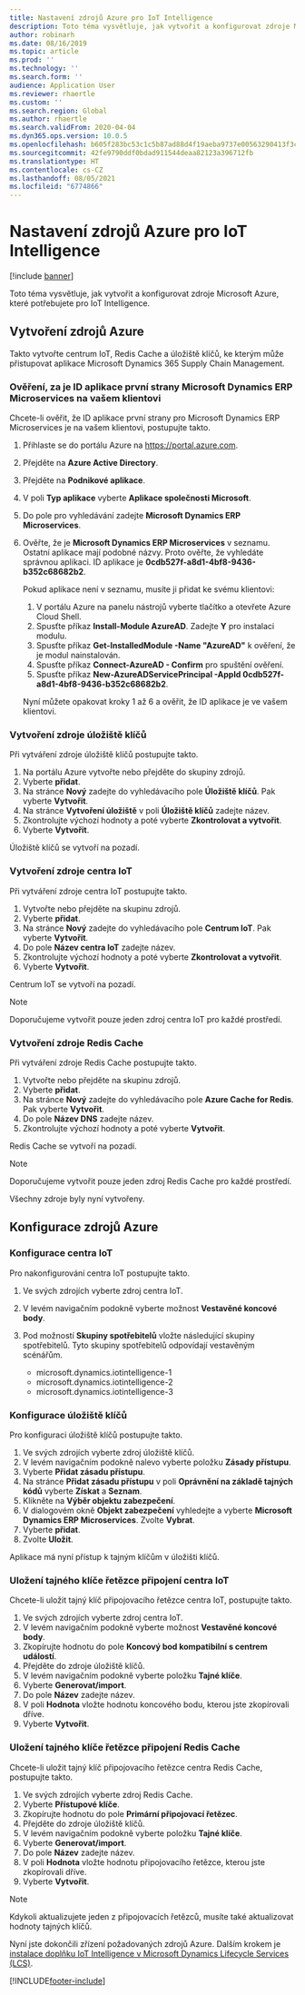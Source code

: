 ```yaml
---
title: Nastavení zdrojů Azure pro IoT Intelligence
description: Toto téma vysvětluje, jak vytvořit a konfigurovat zdroje Microsoft Azure, které potřebujete pro IoT Intelligence.
author: robinarh
ms.date: 08/16/2019
ms.topic: article
ms.prod: ''
ms.technology: ''
ms.search.form: ''
audience: Application User
ms.reviewer: rhaertle
ms.custom: ''
ms.search.region: Global
ms.author: rhaertle
ms.search.validFrom: 2020-04-04
ms.dyn365.ops.version: 10.0.5
ms.openlocfilehash: b605f283bc53c1c5b87ad88d4f19aeba9737e00563290413f3cb75b4e20dbbde
ms.sourcegitcommit: 42fe9790ddf0bdad911544deaa82123a396712fb
ms.translationtype: HT
ms.contentlocale: cs-CZ
ms.lasthandoff: 08/05/2021
ms.locfileid: "6774866"
---
```

# <a name="set-up-azure-resources-for-iot-intelligence"></a>Nastavení zdrojů Azure pro IoT Intelligence

[!include [banner](../../includes/banner.md)]

Toto téma vysvětluje, jak vytvořit a konfigurovat zdroje Microsoft Azure, které potřebujete pro IoT Intelligence.

## <a name="create-azure-resources"></a>Vytvoření zdrojů Azure

Takto vytvořte centrum IoT, Redis Cache a úložiště klíčů, ke kterým může přistupovat aplikace Microsoft Dynamics 365 Supply Chain Management.

### <a name="verify-that-the-microsoft-dynamics-erp-microservices-first-party-app-id-is-in-your-tenant"></a>Ověření, za je ID aplikace první strany Microsoft Dynamics ERP Microservices na vašem klientovi

Chcete-li ověřit, že ID aplikace první strany pro Microsoft Dynamics ERP Microservices je na vašem klientovi, postupujte takto.

1. Přihlaste se do portálu Azure na <https://portal.azure.com>.
2. Přejděte na **Azure Active Directory**.
3. Přejděte na **Podnikové aplikace**.
4. V poli **Typ aplikace** vyberte **Aplikace společnosti Microsoft**.
5. Do pole pro vyhledávání zadejte **Microsoft Dynamics ERP Microservices**.
6. Ověřte, že je **Microsoft Dynamics ERP Microservices** v seznamu. Ostatní aplikace mají podobné názvy. Proto ověřte, že vyhledáte správnou aplikaci. ID aplikace je **0cdb527f-a8d1-4bf8-9436-b352c68682b2**.

    Pokud aplikace není v seznamu, musíte ji přidat ke svému klientovi:

    1. V portálu Azure na panelu nástrojů vyberte tlačítko a otevřete Azure Cloud Shell.
    2. Spusťte příkaz **Install-Module AzureAD**. Zadejte **Y** pro instalaci modulu.
    3. Spusťte příkaz **Get-InstalledModule -Name "AzureAD"** k ověření, že je modul nainstalován.
    4. Spusťte příkaz **Connect-AzureAD - Confirm** pro spuštění ověření.
    5. Spusťte příkaz **New-AzureADServicePrincipal -AppId 0cdb527f-a8d1-4bf8-9436-b352c68682b2**.

    Nyní můžete opakovat kroky 1 až 6 a ověřit, že ID aplikace je ve vašem klientovi.

### <a name="create-a-key-vault-resource"></a>Vytvoření zdroje úložiště klíčů

Při vytváření zdroje úložiště klíčů postupujte takto.

1. Na portálu Azure vytvořte nebo přejděte do skupiny zdrojů.
2. Vyberte **přidat**.
3. Na stránce **Nový** zadejte do vyhledávacího pole **Úložiště klíčů**. Pak vyberte **Vytvořit**.
4. Na stránce **Vytvoření úložiště** v poli **Úložiště klíčů** zadejte název.
5. Zkontrolujte výchozí hodnoty a poté vyberte **Zkontrolovat a vytvořit**.
6. Vyberte **Vytvořit**.

Úložiště klíčů se vytvoří na pozadí.

### <a name="create-an-iot-hub-resource"></a>Vytvoření zdroje centra IoT

Při vytváření zdroje centra IoT postupujte takto.

1. Vytvořte nebo přejděte na skupinu zdrojů.
2. Vyberte **přidat**.
3. Na stránce **Nový** zadejte do vyhledávacího pole **Centrum IoT**. Pak vyberte **Vytvořit**.
4. Do pole **Název centra IoT** zadejte název.
5. Zkontrolujte výchozí hodnoty a poté vyberte **Zkontrolovat a vytvořit**.
6. Vyberte **Vytvořit**.

Centrum IoT se vytvoří na pozadí.

> [!NOTE]
> Doporučujeme vytvořit pouze jeden zdroj centra IoT pro každé prostředí.

### <a name="create-a-redis-cache-resource"></a>Vytvoření zdroje Redis Cache

Při vytváření zdroje Redis Cache postupujte takto.

1. Vytvořte nebo přejděte na skupinu zdrojů.
2. Vyberte **přidat**.
3. Na stránce **Nový** zadejte do vyhledávacího pole **Azure Cache for Redis**. Pak vyberte **Vytvořit**.
4. Do pole **Název DNS** zadejte název.
5. Zkontrolujte výchozí hodnoty a poté vyberte **Vytvořit**.

Redis Cache se vytvoří na pozadí.

> [!NOTE]
> Doporučujeme vytvořit pouze jeden zdroj Redis Cache pro každé prostředí.

Všechny zdroje byly nyní vytvořeny.

## <a name="configure-the-azure-resources"></a>Konfigurace zdrojů Azure

### <a name="configure-the-iot-hub"></a>Konfigurace centra IoT

Pro nakonfigurování centra IoT postupujte takto.

1. Ve svých zdrojích vyberte zdroj centra IoT.
2. V levém navigačním podokně vyberte možnost **Vestavěné koncové body**.
3. Pod možností **Skupiny spotřebitelů** vložte následující skupiny spotřebitelů. Tyto skupiny spotřebitelů odpovídají vestavěným scénářům.

    + microsoft.dynamics.iotintelligence-1
    + microsoft.dynamics.iotintelligence-2
    + microsoft.dynamics.iotintelligence-3

### <a name="configure-the-key-vault"></a>Konfigurace úložiště klíčů

Pro konfiguraci úložiště klíčů postupujte takto.

1. Ve svých zdrojích vyberte zdroj úložiště klíčů.
2. V levém navigačním podokně nalevo vyberte položku **Zásady přístupu**.
3. Vyberte **Přidat zásadu přístupu**.
4. Na stránce **Přidat zásadu přístupu** v poli **Oprávnění na základě tajných kódů** vyberte **Získat** a **Seznam**.
5. Klikněte na **Výběr objektu zabezpečení**.
6. V dialogovém okně **Objekt zabezpečení** vyhledejte a vyberte **Microsoft Dynamics ERP Microservices**. Zvolte **Vybrat**.
7. Vyberte **přidat**.
8. Zvolte **Uložit**.

Aplikace má nyní přístup k tajným klíčům v úložišti klíčů.

### <a name="save-the-iot-hub-connection-string-secret"></a>Uložení tajného klíče řetězce připojení centra IoT

Chcete-li uložit tajný klíč připojovacího řetězce centra IoT, postupujte takto.

1. Ve svých zdrojích vyberte zdroj centra IoT.
2. V levém navigačním podokně vyberte možnost **Vestavěné koncové body**.
3. Zkopírujte hodnotu do pole **Koncový bod kompatibilní s centrem událostí**.
4. Přejděte do zdroje úložiště klíčů.
5. V levém navigačním podokně vyberte položku **Tajné klíče**.
6. Vyberte **Generovat/import**.
7. Do pole **Název** zadejte název.
8. V poli **Hodnota** vložte hodnotu koncového bodu, kterou jste zkopírovali dříve.
9. Vyberte **Vytvořit**.

### <a name="save-the-redis-cache-connection-string-secret"></a>Uložení tajného klíče řetězce připojení Redis Cache

Chcete-li uložit tajný klíč připojovacího řetězce centra Redis Cache, postupujte takto.

1. Ve svých zdrojích vyberte zdroj Redis Cache.
2. Vyberte **Přístupové klíče**.
3. Zkopírujte hodnotu do pole **Primární připojovací řetězec**.
4. Přejděte do zdroje úložiště klíčů.
5. V levém navigačním podokně vyberte položku **Tajné klíče**.
6. Vyberte **Generovat/import**.
7. Do pole **Název** zadejte název.
8. V poli **Hodnota** vložte hodnotu připojovacího řetězce, kterou jste zkopírovali dříve.
9. Vyberte **Vytvořit**.

> [!NOTE]
> Kdykoli aktualizujete jeden z připojovacích řetězců, musíte také aktualizovat hodnoty tajných klíčů.

Nyní jste dokončili zřízení požadovaných zdrojů Azure. Dalším krokem je [instalace doplňku IoT Intelligence v Microsoft Dynamics Lifecycle Services (LCS)](iot-lcs-setup.md).


[!INCLUDE[footer-include](../../includes/footer-banner.md)]

